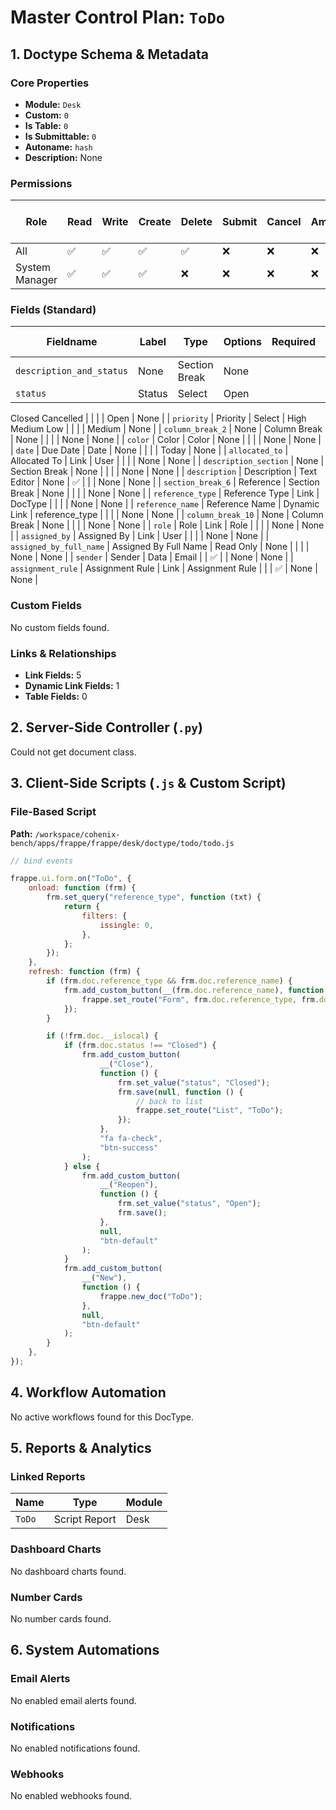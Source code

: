 # Master Control Plan: `ToDo`

## 1. Doctype Schema & Metadata

### Core Properties
- **Module:** `Desk`
- **Custom:** `0`
- **Is Table:** `0`
- **Is Submittable:** `0`
- **Autoname:** `hash`
- **Description:** None

### Permissions
| Role | Read | Write | Create | Delete | Submit | Cancel | Amend | Report | Import | Export | Print | Email | Share | Set User Perms |
|---|---|---|---|---|---|---|---|---|---|---|---|---|---|---|
| All | ✅ | ✅ | ✅ | ✅ | ❌ | ❌ | ❌ | ✅ | ❌ | ❌ | ✅ | ✅ | ✅ | ❌ |
| System Manager | ✅ | ✅ | ✅ | ❌ | ❌ | ❌ | ❌ | ✅ | ❌ | ✅ | ✅ | ✅ | ✅ | ❌ |


### Fields (Standard)
| Fieldname | Label | Type | Options | Required | Hidden | Read Only | Default | Description |
|---|---|---|---|---|---|---|---|---|
| `description_and_status` | None | Section Break | None |  |  |  | None | None |
| `status` | Status | Select | Open
Closed
Cancelled |  |  |  | Open | None |
| `priority` | Priority | Select | High
Medium
Low |  |  |  | Medium | None |
| `column_break_2` | None | Column Break | None |  |  |  | None | None |
| `color` | Color | Color | None |  |  |  | None | None |
| `date` | Due Date | Date | None |  |  |  | Today | None |
| `allocated_to` | Allocated To | Link | User |  |  |  | None | None |
| `description_section` | None | Section Break | None |  |  |  | None | None |
| `description` | Description | Text Editor | None | ✅ |  |  | None | None |
| `section_break_6` | Reference | Section Break | None |  |  |  | None | None |
| `reference_type` | Reference Type | Link | DocType |  |  |  | None | None |
| `reference_name` | Reference Name | Dynamic Link | reference_type |  |  |  | None | None |
| `column_break_10` | None | Column Break | None |  |  |  | None | None |
| `role` | Role | Link | Role |  |  |  | None | None |
| `assigned_by` | Assigned By | Link | User |  |  |  | None | None |
| `assigned_by_full_name` | Assigned By Full Name | Read Only | None |  |  |  | None | None |
| `sender` | Sender | Data | Email |  | ✅ |  | None | None |
| `assignment_rule` | Assignment Rule | Link | Assignment Rule |  |  | ✅ | None | None |


### Custom Fields
No custom fields found.


### Links & Relationships
- **Link Fields:** 5
- **Dynamic Link Fields:** 1
- **Table Fields:** 0

## 2. Server-Side Controller (`.py`)
Could not get document class.


## 3. Client-Side Scripts (`.js` & Custom Script)
### File-Based Script
**Path:** `/workspace/cohenix-bench/apps/frappe/frappe/desk/doctype/todo/todo.js`
```javascript
// bind events

frappe.ui.form.on("ToDo", {
	onload: function (frm) {
		frm.set_query("reference_type", function (txt) {
			return {
				filters: {
					issingle: 0,
				},
			};
		});
	},
	refresh: function (frm) {
		if (frm.doc.reference_type && frm.doc.reference_name) {
			frm.add_custom_button(__(frm.doc.reference_name), function () {
				frappe.set_route("Form", frm.doc.reference_type, frm.doc.reference_name);
			});
		}

		if (!frm.doc.__islocal) {
			if (frm.doc.status !== "Closed") {
				frm.add_custom_button(
					__("Close"),
					function () {
						frm.set_value("status", "Closed");
						frm.save(null, function () {
							// back to list
							frappe.set_route("List", "ToDo");
						});
					},
					"fa fa-check",
					"btn-success"
				);
			} else {
				frm.add_custom_button(
					__("Reopen"),
					function () {
						frm.set_value("status", "Open");
						frm.save();
					},
					null,
					"btn-default"
				);
			}
			frm.add_custom_button(
				__("New"),
				function () {
					frappe.new_doc("ToDo");
				},
				null,
				"btn-default"
			);
		}
	},
});

```




## 4. Workflow Automation
No active workflows found for this DocType.


## 5. Reports & Analytics
### Linked Reports
| Name | Type | Module |
|---|---|---|
| `ToDo` | Script Report | Desk |



### Dashboard Charts
No dashboard charts found.


### Number Cards
No number cards found.


## 6. System Automations
### Email Alerts
No enabled email alerts found.


### Notifications
No enabled notifications found.


### Webhooks
No enabled webhooks found.
